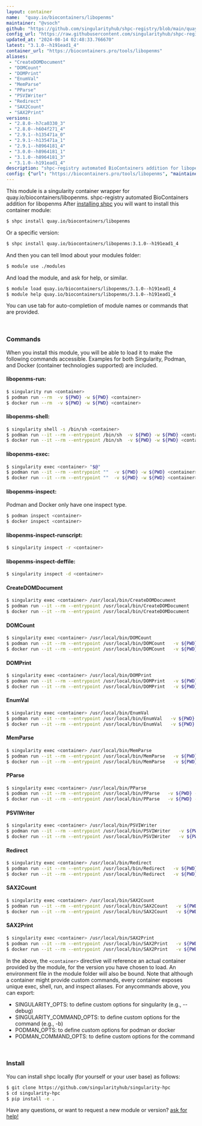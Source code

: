 ```yaml
---
layout: container
name:  "quay.io/biocontainers/libopenms"
maintainer: "@vsoch"
github: "https://github.com/singularityhub/shpc-registry/blob/main/quay.io/biocontainers/libopenms/container.yaml"
config_url: "https://raw.githubusercontent.com/singularityhub/shpc-registry/main/quay.io/biocontainers/libopenms/container.yaml"
updated_at: "2024-08-14 02:48:33.766670"
latest: "3.1.0--h191ead1_4"
container_url: "https://biocontainers.pro/tools/libopenms"
aliases:
 - "CreateDOMDocument"
 - "DOMCount"
 - "DOMPrint"
 - "EnumVal"
 - "MemParse"
 - "PParse"
 - "PSVIWriter"
 - "Redirect"
 - "SAX2Count"
 - "SAX2Print"
versions:
 - "2.8.0--h7ca0330_3"
 - "2.8.0--h604f271_4"
 - "2.9.1--h135471a_0"
 - "2.9.1--h135471a_1"
 - "2.9.1--h8964181_4"
 - "3.0.0--h8964181_1"
 - "3.1.0--h8964181_3"
 - "3.1.0--h191ead1_4"
description: "shpc-registry automated BioContainers addition for libopenms"
config: {"url": "https://biocontainers.pro/tools/libopenms", "maintainer": "@vsoch", "description": "shpc-registry automated BioContainers addition for libopenms", "latest": {"3.1.0--h191ead1_4": "sha256:96fe6e34e8472fadb2185663498913a123d632c677072684c68069fa87942941"}, "tags": {"2.8.0--h7ca0330_3": "sha256:a33b2779973c820f1a2c311949f9c8b3cbb6196fa8ac4a0b4e3bdaf90833d729", "2.8.0--h604f271_4": "sha256:a7da8fd8b63bf4d8f0aaf5b609d2c3a285fc97fefd01f879e7931a610a83cea7", "2.9.1--h135471a_0": "sha256:f520e3ce43d6a15161036916404e61679a071f069cc26f1ae07659399e999998", "2.9.1--h135471a_1": "sha256:644dc021ad8ab6bce782d1c9bec50c3a48917a82f3c6baab3ea422b12e1345f1", "2.9.1--h8964181_4": "sha256:3346d2a757ed0ea79bc020161850a79f3394ee7529c873ca70338ac41d8fe742", "3.0.0--h8964181_1": "sha256:0e48e688cbb8ae9455c9f59c7bd146bf8e08754088f05c949ccad5ca44ac76e7", "3.1.0--h8964181_3": "sha256:5b0c14189816d83a20dcb7817bf2a1019aa7dadda929e043af9a77d155a5cc87", "3.1.0--h191ead1_4": "sha256:96fe6e34e8472fadb2185663498913a123d632c677072684c68069fa87942941"}, "docker": "quay.io/biocontainers/libopenms", "aliases": {"CreateDOMDocument": "/usr/local/bin/CreateDOMDocument", "DOMCount": "/usr/local/bin/DOMCount", "DOMPrint": "/usr/local/bin/DOMPrint", "EnumVal": "/usr/local/bin/EnumVal", "MemParse": "/usr/local/bin/MemParse", "PParse": "/usr/local/bin/PParse", "PSVIWriter": "/usr/local/bin/PSVIWriter", "Redirect": "/usr/local/bin/Redirect", "SAX2Count": "/usr/local/bin/SAX2Count", "SAX2Print": "/usr/local/bin/SAX2Print"}}
---
```


This module is a singularity container wrapper for quay.io/biocontainers/libopenms.
shpc-registry automated BioContainers addition for libopenms
After [installing shpc](#install) you will want to install this container module:


```bash
$ shpc install quay.io/biocontainers/libopenms
```

Or a specific version:

```bash
$ shpc install quay.io/biocontainers/libopenms:3.1.0--h191ead1_4
```

And then you can tell lmod about your modules folder:

```bash
$ module use ./modules
```

And load the module, and ask for help, or similar.

```bash
$ module load quay.io/biocontainers/libopenms/3.1.0--h191ead1_4
$ module help quay.io/biocontainers/libopenms/3.1.0--h191ead1_4
```

You can use tab for auto-completion of module names or commands that are provided.

<br>

### Commands

When you install this module, you will be able to load it to make the following commands accessible.
Examples for both Singularity, Podman, and Docker (container technologies supported) are included.

#### libopenms-run:

```bash
$ singularity run <container>
$ podman run --rm  -v ${PWD} -w ${PWD} <container>
$ docker run --rm  -v ${PWD} -w ${PWD} <container>
```

#### libopenms-shell:

```bash
$ singularity shell -s /bin/sh <container>
$ podman run --it --rm --entrypoint /bin/sh  -v ${PWD} -w ${PWD} <container>
$ docker run --it --rm --entrypoint /bin/sh  -v ${PWD} -w ${PWD} <container>
```

#### libopenms-exec:

```bash
$ singularity exec <container> "$@"
$ podman run --it --rm --entrypoint ""  -v ${PWD} -w ${PWD} <container> "$@"
$ docker run --it --rm --entrypoint ""  -v ${PWD} -w ${PWD} <container> "$@"
```

#### libopenms-inspect:

Podman and Docker only have one inspect type.

```bash
$ podman inspect <container>
$ docker inspect <container>
```

#### libopenms-inspect-runscript:

```bash
$ singularity inspect -r <container>
```

#### libopenms-inspect-deffile:

```bash
$ singularity inspect -d <container>
```


#### CreateDOMDocument

```bash
$ singularity exec <container> /usr/local/bin/CreateDOMDocument
$ podman run --it --rm --entrypoint /usr/local/bin/CreateDOMDocument   -v ${PWD} -w ${PWD} <container> -c " $@"
$ docker run --it --rm --entrypoint /usr/local/bin/CreateDOMDocument   -v ${PWD} -w ${PWD} <container> -c " $@"
```


#### DOMCount

```bash
$ singularity exec <container> /usr/local/bin/DOMCount
$ podman run --it --rm --entrypoint /usr/local/bin/DOMCount   -v ${PWD} -w ${PWD} <container> -c " $@"
$ docker run --it --rm --entrypoint /usr/local/bin/DOMCount   -v ${PWD} -w ${PWD} <container> -c " $@"
```


#### DOMPrint

```bash
$ singularity exec <container> /usr/local/bin/DOMPrint
$ podman run --it --rm --entrypoint /usr/local/bin/DOMPrint   -v ${PWD} -w ${PWD} <container> -c " $@"
$ docker run --it --rm --entrypoint /usr/local/bin/DOMPrint   -v ${PWD} -w ${PWD} <container> -c " $@"
```


#### EnumVal

```bash
$ singularity exec <container> /usr/local/bin/EnumVal
$ podman run --it --rm --entrypoint /usr/local/bin/EnumVal   -v ${PWD} -w ${PWD} <container> -c " $@"
$ docker run --it --rm --entrypoint /usr/local/bin/EnumVal   -v ${PWD} -w ${PWD} <container> -c " $@"
```


#### MemParse

```bash
$ singularity exec <container> /usr/local/bin/MemParse
$ podman run --it --rm --entrypoint /usr/local/bin/MemParse   -v ${PWD} -w ${PWD} <container> -c " $@"
$ docker run --it --rm --entrypoint /usr/local/bin/MemParse   -v ${PWD} -w ${PWD} <container> -c " $@"
```


#### PParse

```bash
$ singularity exec <container> /usr/local/bin/PParse
$ podman run --it --rm --entrypoint /usr/local/bin/PParse   -v ${PWD} -w ${PWD} <container> -c " $@"
$ docker run --it --rm --entrypoint /usr/local/bin/PParse   -v ${PWD} -w ${PWD} <container> -c " $@"
```


#### PSVIWriter

```bash
$ singularity exec <container> /usr/local/bin/PSVIWriter
$ podman run --it --rm --entrypoint /usr/local/bin/PSVIWriter   -v ${PWD} -w ${PWD} <container> -c " $@"
$ docker run --it --rm --entrypoint /usr/local/bin/PSVIWriter   -v ${PWD} -w ${PWD} <container> -c " $@"
```


#### Redirect

```bash
$ singularity exec <container> /usr/local/bin/Redirect
$ podman run --it --rm --entrypoint /usr/local/bin/Redirect   -v ${PWD} -w ${PWD} <container> -c " $@"
$ docker run --it --rm --entrypoint /usr/local/bin/Redirect   -v ${PWD} -w ${PWD} <container> -c " $@"
```


#### SAX2Count

```bash
$ singularity exec <container> /usr/local/bin/SAX2Count
$ podman run --it --rm --entrypoint /usr/local/bin/SAX2Count   -v ${PWD} -w ${PWD} <container> -c " $@"
$ docker run --it --rm --entrypoint /usr/local/bin/SAX2Count   -v ${PWD} -w ${PWD} <container> -c " $@"
```


#### SAX2Print

```bash
$ singularity exec <container> /usr/local/bin/SAX2Print
$ podman run --it --rm --entrypoint /usr/local/bin/SAX2Print   -v ${PWD} -w ${PWD} <container> -c " $@"
$ docker run --it --rm --entrypoint /usr/local/bin/SAX2Print   -v ${PWD} -w ${PWD} <container> -c " $@"
```



In the above, the `<container>` directive will reference an actual container provided
by the module, for the version you have chosen to load. An environment file in the
module folder will also be bound. Note that although a container
might provide custom commands, every container exposes unique exec, shell, run, and
inspect aliases. For anycommands above, you can export:

 - SINGULARITY_OPTS: to define custom options for singularity (e.g., --debug)
 - SINGULARITY_COMMAND_OPTS: to define custom options for the command (e.g., -b)
 - PODMAN_OPTS: to define custom options for podman or docker
 - PODMAN_COMMAND_OPTS: to define custom options for the command

<br>

### Install

You can install shpc locally (for yourself or your user base) as follows:

```bash
$ git clone https://github.com/singularityhub/singularity-hpc
$ cd singularity-hpc
$ pip install -e .
```

Have any questions, or want to request a new module or version? [ask for help!](https://github.com/singularityhub/singularity-hpc/issues)